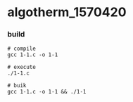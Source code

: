 # algotherm_1570420

### build
```shell
# compile
gcc 1-1.c -o 1-1

# execute
./1-1.c

# buik
gcc 1-1.c -o 1-1 && ./1-1
```